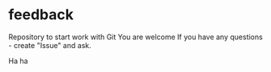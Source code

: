 # feedback
Repository to start work with Git
You are welcome
If you have any questions - create "Issue" and ask.

Ha ha
